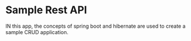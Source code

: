 # Sample Rest API
IN this app, the concepts of spring boot and hibernate are used to create a sample CRUD application.